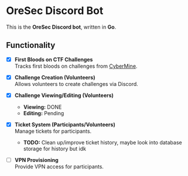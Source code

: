 # OreSec Discord Bot
This is the **OreSec Discord bot**, written in **Go**.

## Functionality

- [x] **First Bloods on CTF Challenges**  
  Tracks first bloods on challenges from [CyberMine](http://cybermine.mines.edu).

- [x] **Challenge Creation (Volunteers)**  
  Allows volunteers to create challenges via Discord.

- [x] **Challenge Viewing/Editing (Volunteers)**  
  - **Viewing:** DONE  
  - **Editing:** Pending

- [x] **Ticket System (Participants/Volunteers)**  
  Manage tickets for participants.
  - **TODO:** Clean up/improve ticket history, maybe look into database storage for history but idk
- [ ] **VPN Provisioning**  
  Provide VPN access for participants.


